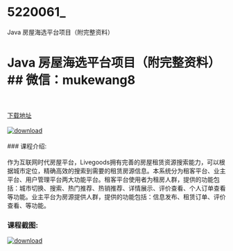 # 5220061_
Java 房屋海选平台项目（附完整资料）
# Java 房屋海选平台项目（附完整资料）## 微信：mukewang8
<br/></br>[下载地址](http://www.36tz.cn/article/5220061 "下载地址")
<br/></br>[![download](http://36tz.cn/muke_img/2021_06_1-12-300x193.png "下载地址")](http://www.36tz.cn/article/5220061 "下载地址")
<br/></br>### 课程介绍:<br/></br>作为互联网时代房屋平台，Livegoods拥有完善的房屋租赁资源搜索能力，可以根据城市定位，精确高效的搜索到需要的租赁房源信息。本系统分为租客平台、业主平台、用户管理平台两大功能平台。租客平台使用者为租房人群，提供的功能包括：城市切换、搜索、热门推荐、热销推荐、详情展示、评价查看、个人订单查看等功能。业主平台为房源提供人群，提供的功能包括：信息发布、租赁订单、评价查看、等功能。

### 课程截图:
[![download](http://36tz.cn/muke_img/2021_06_2-9.png "下载地址")](http://www.36tz.cn/article/5220061 "下载地址")
